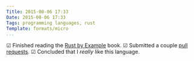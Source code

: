 ```yaml
---
Title: 2015-08-06 17:33
Date: 2015-08-06 17:33
Tags: programming languages, rust
Template: formats/micro
...
```


☑ Finished reading the [Rust by Example] book.
☑ Submitted a couple [pull requests].
☑ Concluded that I *really* like this language.

[Rust by Example]: http://rustbyexample.com
[pull requests]: https://github.com/rust-lang/rust-by-example/pull/628
